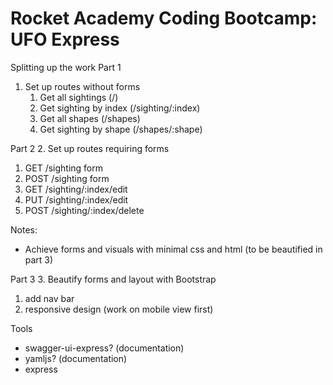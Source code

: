 # Rocket Academy Coding Bootcamp: UFO Express


Splitting up the work
Part 1
1. Set up routes without forms
   1. Get all sightings (/)
   2. Get sighting by index (/sighting/:index)
   3. Get all shapes (/shapes)
   4. Get sighting by shape (/shapes/:shape)

Part 2
2. Set up routes requiring forms
   1. GET /sighting form
   2. POST /sighting form
   3. GET /sighting/:index/edit
   4. PUT /sighting/:index/edit
   5. POST /sighting/:index/delete

Notes:
- Achieve forms and visuals with minimal css and html (to be beautified in part 3)

Part 3
3. Beautify forms and layout with Bootstrap
   1. add nav bar
   2. responsive design (work on mobile view first)


Tools
- swagger-ui-express? (documentation)
- yamljs? (documentation)
- express